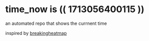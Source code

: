 # time_now is (( 1713056400115 ))

an automated repo that shows the currnent time

inspired by [breakingheatmap](https://github.com/breakingheatmap/breakingheatmap)